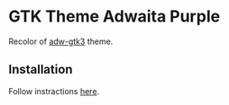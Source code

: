 # GTK Theme Adwaita Purple
Recolor of [adw-gtk3](https://github.com/lassekongo83/adw-gtk3) theme.

## Installation
Follow instractions [here](https://github.com/lassekongo83/adw-gtk3/blob/main/README.md).
